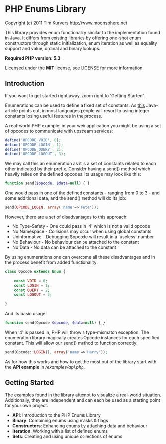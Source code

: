 PHP Enums Library
=================

Copyright (c) 2011 Tim Kurvers <http://www.moonsphere.net>

This library provides enum functionality similar to the implementation found in Java. It differs from existing libraries by offering one-shot enum constructors through static initialization, enum iteration as well as equality support and value, ordinal and binary lookups.

**Required PHP version: 5.3**

Licensed under the **MIT** license, see LICENSE for more information.


Introduction
------------

If you want to get started right away, zoom right to 'Getting Started'.

Enumerations can be used to define a fixed set of constants. As [this](http://download.oracle.com/javase/1,5.0/docs/guide/language/enums.html) Java-article points out, in most languages people will resort to using integer constants losing useful features in the process.

A real-world PHP example: in your web application you might be using a set of opcodes to communicate with upstream services:

```php
define('OPCODE_VOID', 0);
define('OPCODE_LOGIN', 1);
define('OPCODE_QUERY', 2);
define('OPCODE_LOGOUT', 3);
```

We may call this an enumeration as it is a set of constants related to each other indicated by their prefix. Consider having a send() method which heavily relies on the defined opcodes. Its usage may look like this:

```php
function send($opcode, $data=null) { } 
```

One would pass in one of the defined constants - ranging from 0 to 3 - and some additional data, and the send() method will do its job:

```php
send(OPCODE_LOGIN, array('name'=>'Pete'));
```

However, there are a set of disadvantages to this approach:

* No Type-Safety - One could pass in '4' which is not a valid opcode
* No Namespace - Collisions may occur when using global constants
* Uninformative - Debugging $opcode will result in a 'useless' number
* No Behaviour - No behaviour can be attached to the constant
* No Data - No data can be attached to the constant

By using enumerations one can overcome all these disadvantages and in the process benefit from added functionality:

```php
class Opcode extends Enum {
    
    const VOID = 0;
    const LOGIN = 1;
    const QUERY = 2;
    const LOGOUT = 3;
    
}
```

And its basic usage:

```php
function send(Opcode $opcode, $data=null) { }
```
    
When '4' is passed in, PHP will throw a type-mismatch exception. The enumeration library magically creates Opcode instances for each specified constant. This will allow our send() method to function correctly:

```php
send(Opcode::LOGIN(), array('name'=>'Harry'));
```

As for how this works and how to get the most out of the library start with the **API example** in */examples/api.php*.


Getting Started
---------------

The examples found in the library attempt to visualize a real-world situation. Additionally, they are independent and can each be used as a starting point for your own project.

* **API**: Introduction to the PHP Enums Library
* **Binary**: Combining enums using masks & flags
* **Constructors**: Enhancing enums by attaching data and behaviour 
* **Iteration**: Working with a list of defined enums
* **Sets**: Creating and using unique collections of enums
